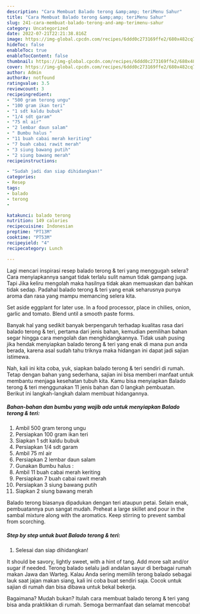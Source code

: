 ```yaml
---
description: "Cara Membuat Balado terong &amp;amp; teriMenu Sahur"
title: "Cara Membuat Balado terong &amp;amp; teriMenu Sahur"
slug: 241-cara-membuat-balado-terong-and-amp-terimenu-sahur
category: Uncategorized
date: 2022-07-21T22:21:38.816Z
image: https://img-global.cpcdn.com/recipes/6ddd0c273169ffe2/680x482cq70/balado-terong-teri-foto-resep-utama.jpg
hideToc: false
enableToc: true
enableTocContent: false
thumbnail: https://img-global.cpcdn.com/recipes/6ddd0c273169ffe2/680x482cq70/balado-terong-teri-foto-resep-utama.jpg
cover: https://img-global.cpcdn.com/recipes/6ddd0c273169ffe2/680x482cq70/balado-terong-teri-foto-resep-utama.jpg
author: Admin
authorAv: notfound
ratingvalue: 3.5
reviewcount: 3
recipeingredient:
- "500 gram terong ungu"
- "100 gram ikan teri"
- "1 sdt kaldu bubuk"
- "1/4 sdt garam"
- "75 ml air"
- "2 lembar daun salam"
- " Bumbu halus "
- "11 buah cabai merah keriting"
- "7 buah cabai rawit merah"
- "3 siung bawang putih"
- "2 siung bawang merah"
recipeinstructions:

- "Sudah jadi dan siap dihidangkan!"
categories:
- Resep
tags:
- balado
- terong
- 

katakunci: balado terong  
nutrition: 149 calories
recipecuisine: Indonesian
preptime: "PT13M"
cooktime: "PT53M"
recipeyield: "4"
recipecategory: Lunch

---
```



Lagi mencari inspirasi resep balado terong &amp; teri yang menggugah selera? Cara menyiapkannya sangat tidak terlalu sulit namun tidak gampang juga. Tapi Jika keliru mengolah maka hasilnya tidak akan memuaskan dan bahkan tidak sedap. Padahal balado terong &amp; teri yang enak seharusnya punya aroma dan rasa yang mampu memancing selera kita.


Set aside eggplant for later use. In a food processor, place in chilies, onion, garlic and tomato. Blend until a smooth paste forms.

Banyak hal yang sedikit banyak berpengaruh terhadap kualitas rasa dari balado terong &amp; teri, pertama dari jenis bahan, kemudian pemilihan bahan segar hingga cara mengolah dan menghidangkannya. Tidak usah pusing jika hendak menyiapkan balado terong &amp; teri yang enak di mana pun anda berada, karena asal sudah tahu triknya maka hidangan ini dapat jadi sajian istimewa.


Nah, kali ini kita coba, yuk, siapkan balado terong &amp; teri sendiri di rumah. Tetap dengan bahan yang sederhana, sajian ini bisa memberi manfaat untuk membantu menjaga kesehatan tubuh kita. Kamu bisa menyiapkan Balado terong &amp; teri menggunakan 11 jenis bahan dan 0 langkah pembuatan. Berikut ini langkah-langkah dalam membuat hidangannya.

<!--inarticleads1-->

##### Bahan-bahan dan bumbu yang wajib ada untuk menyiapkan Balado terong &amp; teri:

1. Ambil 500 gram terong ungu
1. Persiapkan 100 gram ikan teri
1. Siapkan 1 sdt kaldu bubuk
1. Persiapkan 1/4 sdt garam
1. Ambil 75 ml air
1. Persiapkan 2 lembar daun salam
1. Gunakan  Bumbu halus :
1. Ambil 11 buah cabai merah keriting
1. Persiapkan 7 buah cabai rawit merah
1. Persiapkan 3 siung bawang putih
1. Siapkan 2 siung bawang merah


Balado terong biasanya dipadukan dengan teri ataupun petai. Selain enak, pembuatannya pun sangat mudah. Preheat a large skillet and pour in the sambal mixture along with the aromatics. Keep stirring to prevent sambal from scorching. 

<!--inarticleads2-->

##### Step by step untuk buat Balado terong &amp; teri:


1. Selesai dan siap dihidangkan!

It should be savory, lightly sweet, with a hint of tang. Add more salt and/or sugar if needed. Terong balado selalu jadi andalan sayur di berbagai rumah makan Jawa dan Warteg. Kalau Anda sering memilih terong balado sebagai lauk saat jajan makan siang, kali ini coba buat sendiri saja. Cocok untuk sajian di rumah dan bisa dibawa untuk bekal bekerja. 

Bagaimana? Mudah bukan? Itulah cara membuat balado terong &amp; teri yang bisa anda praktikkan di rumah. Semoga bermanfaat dan selamat mencoba!
